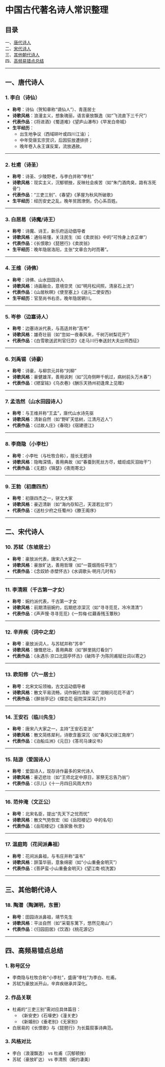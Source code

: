 # 中国古代著名诗人常识整理

## 目录
一、[唐代诗人](#一唐代诗人)  
二、[宋代诗人](#二宋代诗人)  
三、[其他朝代诗人](#三其他朝代诗人)  
四、[高频易错点总结](#四高频易错点总结)

---

## 一、唐代诗人

### 1. 李白（诗仙）
- **称号**：诗仙（贺知章称“谪仙人”）、青莲居士
- **诗歌风格**：浪漫主义，想象瑰丽，语言豪放飘逸（如“飞流直下三千尺”）
- **代表作品**：《将进酒》《蜀道难》《望庐山瀑布》《早发白帝城》
- **生平经历**：
  - 出生地争议（西域碎叶或四川江油）；
  - 中年受唐玄宗赏识，后因狂放遭排挤；
  - 晚年卷入永王谋反案，流放遇赦。

---

### 2. 杜甫（诗圣）
- **称号**：诗圣、少陵野老，与李白并称“李杜”
- **诗歌风格**：现实主义，沉郁顿挫，反映社会疾苦（如“朱门酒肉臭，路有冻死骨”）
- **代表作品**：“三吏三别”、《春望》《茅屋为秋风所破歌》
- **生平经历**：经历安史之乱，晚年贫困潦倒，仍心系百姓。

---

### 3. 白居易（诗魔/诗王）
- **称号**：诗魔、诗王，新乐府运动倡导者
- **诗歌风格**：通俗易懂，关注民生（如《卖炭翁》中的“可怜身上衣正单”）
- **代表作品**：《长恨歌》《琵琶行》《卖炭翁》
- **生平经历**：晚年隐居洛阳，主张“文章合为时而著”。

---

### 4. 王维（诗佛）
- **称号**：诗佛、山水田园诗人
- **诗歌风格**：诗画融合，意境空灵（如“明月松间照，清泉石上流”）
- **代表作品**：《山居秋暝》《使至塞上》《送元二使安西》
- **生平经历**：官至尚书右丞，晚年隐居辋川。

---

### 5. 岑参（边塞诗人）
- **称号**：边塞诗派代表，与高适并称“高岑”
- **诗歌风格**：雄奇壮丽（如“忽如一夜春风来，千树万树梨花开”）
- **代表作品**：《白雪歌送武判官归京》《走马川行奉送封大夫出师西征》

---

### 6. 刘禹锡（诗豪）
- **称号**：诗豪，与柳宗元并称“刘柳”
- **诗歌风格**：豪健雄浑，善用讽刺（如“沉舟侧畔千帆过，病树前头万木春”）
- **代表作品**：《陋室铭》《乌衣巷》《酬乐天扬州初逢席上见赠》

---

### 7. 孟浩然（山水田园诗人）
- **称号**：与王维并称“王孟”，唐代山水诗先驱
- **诗歌风格**：清新自然（如“野旷天低树，江清月近人”）
- **代表作品**：《过故人庄》《春晓》《宿建德江》

---

### 8. 李商隐（小李杜）
- **称号**：小李杜（与杜牧合称），擅长无题诗
- **诗歌风格**：隐晦深情，善用典故（如“春蚕到死丝方尽，蜡炬成灰泪始干”）
- **代表作品**：《无题》《锦瑟》《夜雨寄北》

---

### 9. 王勃（初唐四杰）
- **称号**：初唐四杰之一，骈文大家
- **诗歌风格**：豪迈清新（如“海内存知己，天涯若比邻”）
- **代表作品**：《送杜少府之任蜀州》《滕王阁序》

---

## 二、宋代诗人

### 10. 苏轼（东坡居士）
- **称号**：豪放派代表，唐宋八大家之一
- **诗歌风格**：豪放旷达，善用哲理（如“一蓑烟雨任平生”）
- **代表作品**：《念奴娇·赤壁怀古》《水调歌头·明月几时有》

---

### 11. 李清照（千古第一才女）
- **称号**：婉约派代表，千古第一才女
- **诗歌风格**：前期清丽婉约，后期悲凉深沉（如“寻寻觅觅，冷冷清清”）
- **代表作品**：《声声慢·寻寻觅觅》《一剪梅·红藕香残玉簟秋》

---

### 12. 辛弃疾（词中之龙）
- **称号**：豪放派词人，与苏轼并称“苏辛”
- **诗歌风格**：慷慨悲壮，善用典故（如“醉里挑灯看剑”）
- **代表作品**：《永遇乐·京口北固亭怀古》《破阵子·为陈同甫赋壮词以寄之》

---

### 13. 欧阳修（六一居士）
- **称号**：北宋文坛领袖，古文运动倡导者
- **诗歌风格**：散文平易流畅，词作婉约清新（如“泪眼问花花不语”）
- **代表作品**：《醉翁亭记》《蝶恋花·庭院深深深几许》

---

### 14. 王安石（临川先生）
- **称号**：唐宋八大家之一，主持“王安石变法”
- **诗歌风格**：散文简练犀利，诗歌含蓄深沉（如“春风又绿江南岸”）
- **代表作品**：《泊船瓜洲》《元日》《答司马谏议书》

---

### 15. 陆游（爱国诗人）
- **称号**：爱国诗人，现存诗作最多的宋代诗人
- **诗歌风格**：豪迈悲壮（如“王师北定中原日，家祭无忘告乃翁”）
- **代表作品**：《示儿》《十一月四日风雨大作》

---

### 16. 范仲淹（文正公）
- **称号**：北宋名臣，提出“先天下之忧而忧”
- **诗歌风格**：散文气势恢宏（如《岳阳楼记》中的名句）
- **代表作品**：《岳阳楼记》《渔家傲·秋思》

---

### 17. 温庭筠（花间派鼻祖）
- **称号**：花间派鼻祖，与韦庄并称“温韦”
- **诗歌风格**：辞藻华丽，意象绵密（如“小山重叠金明灭”）
- **代表作品**：《菩萨蛮·小山重叠金明灭》《望江南·梳洗罢》

---

## 三、其他朝代诗人

### 18. 陶潜（陶渊明，东晋）
- **称号**：田园诗派鼻祖，靖节先生
- **诗歌风格**：平淡自然（如“采菊东篱下，悠然见南山”）
- **代表作品**：《归园田居》《饮酒》《桃花源记》

---

## 四、高频易错点总结

### 1. 称号区分
- 李商隐与杜牧合称“小李杜”，盛唐“李杜”为李白、杜甫。
- 苏轼为豪放派开山，辛弃疾继承并深化。

### 2. 作品关联
- 杜甫的“三吏三别”需对应具体篇目：
  - 《新安吏》《石壕吏》《潼关吏》
  - 《新婚别》《垂老别》《无家别》
- 白居易的《长恨歌》与《琵琶行》为长篇叙事诗典范。

### 3. 风格对比
- 李白（浪漫飘逸） vs 杜甫（沉郁顿挫）
- 苏轼（豪放旷达） vs 李清照（婉约凄美）
